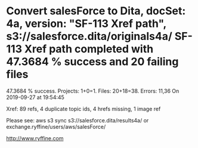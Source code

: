 # Convert salesForce to Dita, docSet: 4a, version: "SF-113 Xref path", s3://salesforce.dita/originals4a/ SF-113 Xref path completed with 47.3684 % success and 20 failing files

47.3684 % success. Projects: 1+0=1.  Files: 20+18=38. Errors: 11,36  On 2019-09-27 at 19:54:45

Xref: 89 refs, 4 duplicate topic ids, 4 hrefs missing, 1 image ref

Please see: aws s3 sync s3://salesforce.dita/results4a/ or exchange.ryffine/users/aws/salesForce/

http://www.ryffine.com
